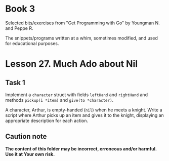 # Book 3

Selected bits/exercises from "Get Programming with Go" by Youngman N. and Peppe R.

The snippets/programs written at a whim, sometimes modified, and used for educational purposes.

# Lesson 27. Much Ado about Nil

## Task 1

Implement a `character` struct with fields `leftHand` and `rightHand` and methods `pickup(i *item)` and `give(to *character)`. 

A character, Arthur, is empty-handed (`nil`) when he meets a knight.
Write a script where Arthur picks up an item and gives it to the knight, displaying an appropriate description for each action.

## Caution note

**The content of this folder may be incorrect, erroneous and/or harmful. Use it at Your own risk.**
